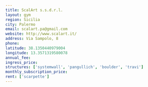 ```yaml
---
title: ScalArt s.s.d.r.l.
layout: gym
region: Sicilia
city: Palermo
email: scalart.pa@gmail.com
website: http://www.scalart.it/
address: Via Sampolo, 8
phone: 
latitude: 38.1350440979004
longitude: 13.3571319580078
annual_fee: 
ingress_price: 
structures: ['systemwall', 'pangullich', 'boulder', 'travi']
monthly_subscription_price: 
rent: ['scarpette']
---
```


